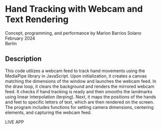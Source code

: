 # Hand Tracking with Webcam and Text Rendering

Concept, programming, and performance by Marlon Barrios Solano  
February 2024  
Berlin

## Description

This code utilizes a webcam feed to track hand movements using the MediaPipe library in JavaScript. Upon initialization, it creates a canvas matching the dimensions of the window and launches the webcam feed. In the draw loop, it clears the background and renders the mirrored webcam feed. It checks if hand tracking is ready and then smooths the landmarks using linear interpolation (lerping). Next, it maps the positions of the hands and feet to specific letters of text, which are then rendered on the screen. The program includes functions for setting camera dimensions, centering elements, and capturing the webcam feed.

LIVE APP

